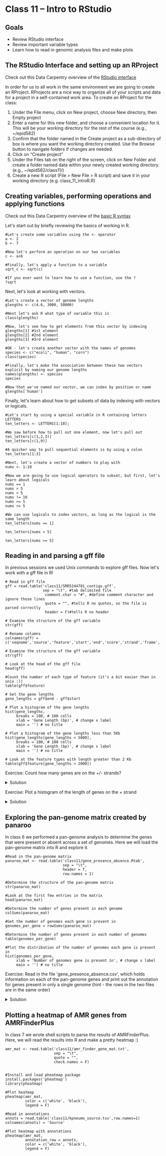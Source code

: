 Class 11 – Intro to RStudio
=============================================

Goals
----
- Review RStudio interface
- Review important variable types
- Learn how to read in genomic analysis files and make plots


The RStudio Interface and setting up an RProject
------------------------------------------------
Check out this Data Carpentry overview of the [RStudio interface](https://datacarpentry.org/R-genomics/00-before-we-start.html)

In order for us to all work in the same environment we are going to create an RProject. RProjects are a nice way to organize all of your scripts and data for a project in a self-contained work area. To create an RProject for the class:

1. Under the File menu, click on New project, choose New directory, then Empty project
2. Enter a name for this new folder, and choose a convenient location for it. This will be your working directory for the rest of the course (e.g., ~/epid582)
3. Confirm that the folder named in the Create project as a sub-directory of box is where you want the working directory created. Use the Browse button to navigate folders if changes are needed.
4. Click on “Create project”
5. Under the Files tab on the right of the screen, click on New Folder and create a folder named data within your newly created working directory. (e.g., ~/epid582/class11/)
6. Create a new R script (File > New File > R script) and save it in your working directory (e.g. class_11_introR.R)


Creating variables, performing operations and applying functions
----------------------------------------------------------------
Check out this Data Carpentry overview of the [basic R syntax](https://datacarpentry.org/R-genomics/01-intro-to-R.html)

Let's start out by briefly reviewing the basics of working in R. 

```
#Let's create some variables using the <- operator
a <- 2
b <- 7

#Now let's perform an operation on our two variables
c <- a+b

#Finally, let's apply a function to a variable
sqrt_c <- sqrt(c)

#If you ever want to learn how to use a function, use the ?
?sqrt
```

Next, let's look at working with vectors.

```
#Let's create a vector of genome lengths
glengths <- c(4.6, 3000, 50000)

#Next let's ask R what type of variable this is
class(glengths)

#Now, let's see how to get elements from this vector by indexing
glengths[1] #1st element
glengths[2] #2nd element
glengths[3] #3rd element

#OK - let's create another vector with the names of genomes
species <- c("ecoli", "human", "corn")
class(species)

#Finally, let's make the association between these two vectors explicit by naming our genome lengths
names(glengths) <- species
species

#Now that we've named our vector, we can index by position or name
glengths['human']
```

Finally, let's learn about how to get subsets of data by indexing with vectors or logicals.

```
#Let's start by using a special variable in R containing letters
LETTERS
ten_letters <- LETTERS[1:10];

#We saw before how to pull out one element, now let's pull out
ten_letters[c(1,2,3)]
ten_letters[c(1,9)]

#A quicker way to pull sequential elements is by using a colon
ten_letters[1:3]

#Next, let's create a vector of numbers to play with
nums <- 1:10

#Now we are going to use logical operators to subset, but first, let's learn about logicals
nums == 1
nums > 5
nums < 5
nums != 10
nums >= 5
nums <= 5

#We can use logicals to index vectors, as long as the logical is the same length
ten_letters[nums == 1]

ten_letters[nums < 5]

ten_letters[nums >= 5]
```

Reading in and parsing a gff file
---------------------------------
In previous sessions we used Unix commands to explore gff files. Now let's work with a gff file in R!

```
# Read in gff file
gff = read.table('class11/SRR5244781_contigs.gff',
                 sep = "\t", #tab delimited file
                  comment.char = "#", #define comment character and ignore those lines
                  quote = "", #tells R no quotes, so the file is parsed correctly
                  header = F)#tells R no header
 
# Examine the structure of the gff variable
str(gff)

# Rename columns
colnames(gff) = c('seqname','source','feature','start','end','score','strand','frame','attribute')

# Examine the structure of the gff variable
str(gff)

# Look at the head of the gff file
head(gff)

#Count the number of each type of feature (it's a bit easier than in unix :))
table(gff$feature)

# Get the gene lengths
gene_lengths = gff$end - gff$start

# Plot a histogram of the gene lengths
hist(gene_lengths,
     breaks = 100, # 100 cells
     xlab = 'Gene Length (bp)', # change x label
     main = '') # no title
     
# Plot a histogram of the gene lengths less than 5Kb
hist(gene_lengths[gene_lengths < 5000],
     breaks = 100, # 100 cells
     xlab = 'Gene Length (bp)', # change x label
     main = '') # no title

# Look at the feature types with length greater than 2 Kb
table(gff$feature[gene_lengths > 2000])

```

Exercise: Count how many genes are on the +/- strands? 

<details>
  <summary>Solution</summary>  
  
```
table(gff$strand)
```

</details>

Exercise: Plot a histogram of the length of genes on the + strand

<details>
  <summary>Solution</summary>  

```
hist(gene_lengths[gff$strand == "+"],
     breaks = 100, # 100 cells
     xlab = 'Gene Length (bp)', # change x label
     main = '') # no title
```

</details>

Exploring the pan-genome matrix created by panaroo
--------------------------------------------------
In class 6 we performed a pan-genome analysis to determine the genes that were present or absent across a set of genomes. Here we will load the pan-genome matrix into R and explore it.

```
#Read in the pan-genome matrix
panaroo_mat <- read.table('class11/gene_presence_absence.Rtab', 
                          sep = "\t",
                          header = T,
                          row.names = 1)
                          
#Determine the structure of the pan-genome matrix
str(panaroo_mat)

#Look at the first few entries in the matrix
head(panaroo_mat)

#Determine the number of genes present in each genome
colSums(panaroo_mat)

#Get the number of genomes each gene is present in
genomes_per_gene = rowSums(panaroo_mat)

#Determine the number of genes present in each number of genomes
table(genomes_per_gene)

#Plot the distribution of the number of genomes each gene is present in
hist(genomes_per_gene,
     xlab = 'Number of genomes gene is present in', # change x label
     main = '') # no title
```

Exercise: Read in the file 'gene_presence_absence.csv', which holds information on each of the pan-genome genes and print out the annotation for genes present in only a single genome (hint - the rows in the two files are in the same order)

<details>
  <summary>Solution</summary>  

```
#Read in the matrix
panaroo_genes <- read.table('class11/gene_presence_absence.csv', 
                            sep = ",",
                            header = T,
                            quote = "")
                 
#Print out gene annotation for genes present in 1 genome
panaroo_genes$Annotation[genomes_per_gene == 1]       
```

</details>

Plotting a heatmap of AMR genes from AMRFinderPlus
------------------------------------------
In class 7 we wrote shell scripts to parse the results of AMRFinderPlus. Here, we will read the results into R and make a pretty heatmap :)
  
```
amr_mat <- read.table('class11/amr_finder_gene_mat.txt',
                      sep = "\t",
                      quote = "",
                      check.names = F)


#Install and load pheatmap package
install.packages('pheatmap')
library(pheatmap)
  
#Plot heatmap
pheatmap(amr_mat,
         color = c('white', 'black'),
         legend = F)
  
#Read in annotations
annots = read.table('class11/kpneumo_source.tsv',row.names=1)
colnames(annots) = 'Source'

#Plot heatmap with annotations
pheatmap(amr_mat,
         annotation_row = annots,
         color = c('white', 'black'),
         legend = F)
  
```
